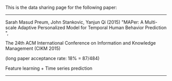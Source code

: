 This is the data sharing page for the following paper: 

------
Sarah Masud Preum, John Stankovic, Yanjun Qi (2015)
"MAPer: A Multi-scale Adaptive Personalized Model for Temporal Human Behavior Prediction ", 

The 24th ACM International Conference on Information and Knowledge Management (CIKM 2015)  

(long paper acceptance rate: 18% = 87/484) 


Feature learning + Time series prediction


------